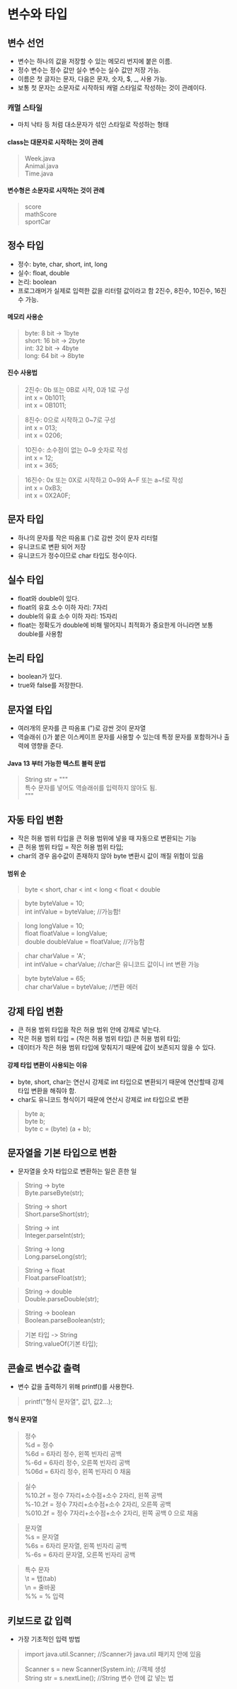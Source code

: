 # 변수와 타입

## 변수 선언

* 변수는 하나의 값을 저장할 수 있는 메모리 번지에 붙은 이름.
* 정수 변수는 정수 값만 실수 변수는 실수 값만 저장 가능.
* 이름은 첫 글자는 문자, 다음은 문자, 숫자, $, _, 사용 가능.
* 보통 첫 문자는 소문자로 시작하되 캐멀 스타일로 작성하는 것이 관례이다.

### 캐멀 스타일

* 마치 낙타 등 처럼 대소문자가 섞인 스타일로 작성하는 형태

#### class는 대문자로 시작하는 것이 관례  
> Week.java  
> Animal.java  
> Time.java  

#### 변수형은 소문자로 시작하는 것이 관례  
> score  
> mathScore  
> sportCar  

## 정수 타입
* 정수: byte, char, short, int, long
* 실수: float, double
* 논리: boolean
* 프로그래머가 실제로 입력한 값을 리터럴 값이라고 함 2진수, 8진수, 10진수, 16진수 가능.

#### 메모리 사용순
> byte: 8 bit -> 1byte  
> short: 16 bit -> 2byte  
> int: 32 bit -> 4byte  
> long: 64 bit -> 8byte  

#### 진수 사용법
> 2진수: 0b 또는 0B로 시작, 0과 1로 구성  
> int x = 0b1011;  
> int x = 0B1011;

> 8진수: 0으로 시작하고 0~7로 구성  
> int x = 013;  
> int x = 0206;  

> 10진수: 소수점이 없는 0~9 숫자로 작성  
> int x = 12;  
> int x = 365;  

> 16진수: 0x 또는 0X로 시작하고 0~9와 A~F 또는 a~f로 작성  
> int x = 0xB3;  
> int x = 0X2A0F;   

## 문자 타입
* 하나의 문자를 작은 따옴표 (')로 감싼 것이 문자 리터럴
* 유니코드로 변환 되어 저장
* 유니코드가 정수이므로 char 타입도 정수이다.

## 실수 타입
* float와 double이 있다.
* float의 유효 소수 이하 자리: 7자리
* double의 유효 소수 이하 자리: 15자리
* float는 정확도가 double에 비해 떨어지니 최적화가 중요한게 아니라면 보통 double를 사용함

## 논리 타입
* boolean가 있다.
* true와 false를 저장한다.

## 문자열 타입
* 여러개의 문자를 큰 따옴표 (")로 감싼 것이 문자열
* 역슬래쉬 (\)가 붙은 이스케이프 문자를 사용할 수 있는데 특정 문자를 포함하거나 출력에 영향을 준다.

#### Java 13 부터 가능한 텍스트 블럭 문법  
> String str = """  
> 특수 문자를 넣어도 역슬래쉬를 입력하지 않아도 됨.  
> """  

## 자동 타입 변환
* 작은 허용 범위 타입을 큰 허용 범위에 넣을 때 자동으로 변환되는 기능
* 큰 허용 범위 타입 = 작은 허용 범위 타입;
* char의 경우 음수값이 존재하지 않아 byte 변환시 값이 깨질 위험이 있음

#### 범위 순
> byte < short, char < int < long < float < double  

> byte byteValue = 10;  
> int intValue = byteValue; //가능함!

> long longValue = 10;  
> float floatValue = longValue;  
> double doubleValue = floatValue; //가능함  

> char charValue = 'A';  
> int intValue = charValue; //char은 유니코드 값이니 int 변환 가능  
 
> byte byteValue = 65;  
> char charValue = byteValue; //변환 에러

## 강제 타입 변환
* 큰 허용 범위 타입을 작은 허용 범위 안에 강제로 넣는다.
* 작은 허용 범위 타입 = (작은 허용 범위 타입) 큰 허용 범위 타입;
* 데이터가 작은 허용 범위 타입에 맞춰지기 때문에 값이 보존되지 않을 수 있다.

#### 강제 타입 변환이 사용되는 이유
* byte, short, char는 연산시 강제로 int 타입으로 변환되기 때문에 연산할때 강제 타입 변환을 해줘야 함.
* char도 유니코드 형식이기 때문에 연산시 강제로 int 타입으로 변환

> byte a;  
> byte b;  
> byte c = (byte) (a + b);  

## 문자열을 기본 타입으로 변환
* 문자열을 숫자 타입으로 변환하는 일은 흔한 일

> String -> byte  
> Byte.parseByte(str);

> String -> short  
> Short.parseShort(str);

> String -> int  
> Integer.parseInt(str);

> String -> long  
> Long.parseLong(str);

> String -> float  
> Float.parseFloat(str);

> String -> double  
> Double.parseDouble(str);

> String -> boolean  
> Boolean.parseBoolean(str);

> 기본 타입 -> String  
> String.valueOf(기본 타입);

## 콘솔로 변수값 출력
* 변수 값을 출력하기 위해 printf()를 사용한다.

> printf("형식 문자열", 값1, 값2...);

#### 형식 문자열
> 정수  
> %d = 정수  
> %6d = 6자리 정수, 왼쪽 빈자리 공백  
> %-6d = 6자리 정수, 오른쪽 빈자리 공백  
> %06d = 6자리 정수, 왼쪽 빈자리 0 채움  

> 실수  
> %10.2f = 정수 7자리+소수점+소수 2자리, 왼쪽 공백  
> %-10.2f = 정수 7자리+소수점+소수 2자리, 오른쪽 공백  
> %010.2f = 정수 7자리+소수점+소수 2자리, 왼쪽 공백 0 으로 채움  

> 문자열  
> %s = 문자열  
> %6s = 6자리 문자열, 왼쪽 빈자리 공백  
> %-6s = 6자리 문자열, 오른쪽 빈자리 공백  

> 특수 문자  
> \t = 탭(tab)  
> \n = 줄바꿈  
> %% = % 입력  

## 키보드로 값 입력
* 가장 기초적인 입력 방법

> import java.util.Scanner; //Scanner가 java.util 패키지 안에 있음  
>
> Scanner s = new Scanner(System.in); //객체 생성  
> String str = s.nextLine(); //String 변수 안에 값 넣는 법  